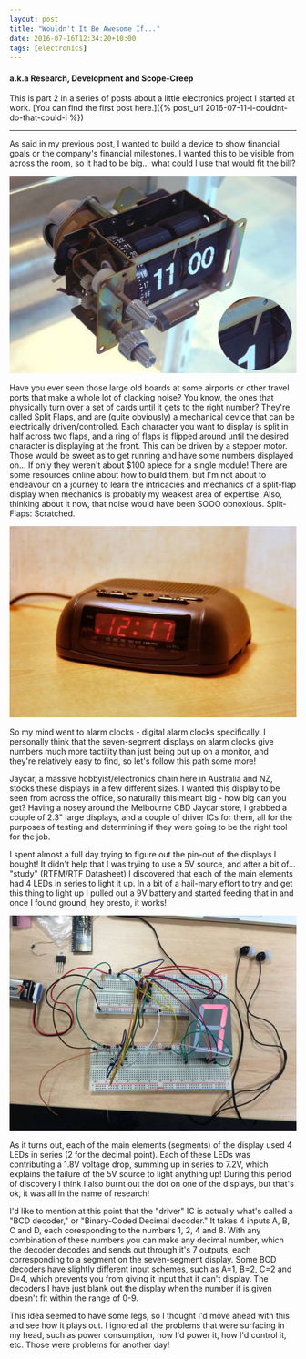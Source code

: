 ```yaml
---
layout: post
title: "Wouldn't It Be Awesome If..."
date: 2016-07-16T12:34:20+10:00
tags: [electronics]
---
```


#### a.k.a Research, Development and Scope-Creep

This is part 2 in a series of posts about a little electronics project I started at work. [You can find the first post here.]({% post_url 2016-07-11-i-couldnt-do-that-could-i %})

---------------------------------------

As said in my previous post, I wanted to build a device to show financial goals or the company's financial milestones. I wanted this to be visible from across the room, so it had to be big... what could I use that would fit the bill?

<img src="/images/split_flap_display.jpg" alt="Split Flap Display">

Have you ever seen those large old boards at some airports or other travel ports that make a whole lot of clacking noise? You know, the ones that physically turn over a set of cards until it gets to the right number? They're called Split Flaps, and are (quite obviously) a mechanical device that can be electrically driven/controlled. Each character you want to display is split in half across two flaps, and a ring of flaps is flipped around until the desired character is displaying at the front. This can be driven by a stepper motor. Those would be sweet as to get running and have some numbers displayed on... If only they weren't about $100 apiece for a single module! There are some resources online about how to build them, but I'm not about to endeavour on a journey to learn the intricacies and mechanics of a split-flap display when mechanics is probably my weakest area of expertise. Also, thinking about it now, that noise would have been SOOO obnoxious. Split-Flaps: Scratched.

<img src="/images/alarm_clock.jpg" alt="Digital Alarm Clock">

So my mind went to alarm clocks - digital alarm clocks specifically. I personally think that the seven-segment displays on alarm clocks give numbers much more tactility than just being put up on a monitor, and they're relatively easy to find, so let's follow this path some more!

Jaycar, a massive hobbyist/electronics chain here in Australia and NZ, stocks these displays in a few different sizes. I wanted this display to be seen from across the office, so naturally this meant big - how big can you get? Having a nosey around the Melbourne CBD Jaycar store, I grabbed a couple of 2.3" large displays, and a couple of driver ICs for them, all for the purposes of testing and determining if they were going to be the right tool for the job.

I spent almost a full day trying to figure out the pin-out of the displays I bought! It didn't help that I was trying to use a 5V source, and after a bit of... "study" (RTFM/RTF Datasheet) I discovered that each of the main elements had 4 LEDs in series to light it up. In a bit of a hail-mary effort to try and get this thing to light up I pulled out a 9V battery and started feeding that in and once I found ground, hey presto, it works!

<img src="/images/it_works.jpg" alt="It's working!">

As it turns out, each of the main elements (segments) of the display used 4 LEDs in series (2 for the decimal point). Each of these LEDs was contributing a 1.8V voltage drop, summing up in series to 7.2V, which explains the failure of the 5V source to light anything up! During this period of discovery I think I also burnt out the dot on one of the displays, but that's ok, it was all in the name of research!

I'd like to mention at this point that the "driver" IC is actually what's called a "BCD decoder," or "Binary-Coded Decimal decoder." It takes 4 inputs A, B, C and D, each coresponding to the numbers 1, 2, 4 and 8. With any combination of these numbers you can make any decimal number, which the decoder decodes and sends out through it's 7 outputs, each corresponding to a segment on the seven-segment display. Some BCD decoders have slightly different input schemes, such as A=1, B=2, C=2 and D=4, which prevents you from giving it input that it can't display. The decoders I have just blank out the display when the number if is given doesn't fit within the range of 0-9.

This idea seemed to have some legs, so I thought I'd move ahead with this and see how it plays out. I ignored all the problems that were surfacing in my head, such as power consumption, how I'd power it, how I'd control it, etc. Those were problems for another day!
